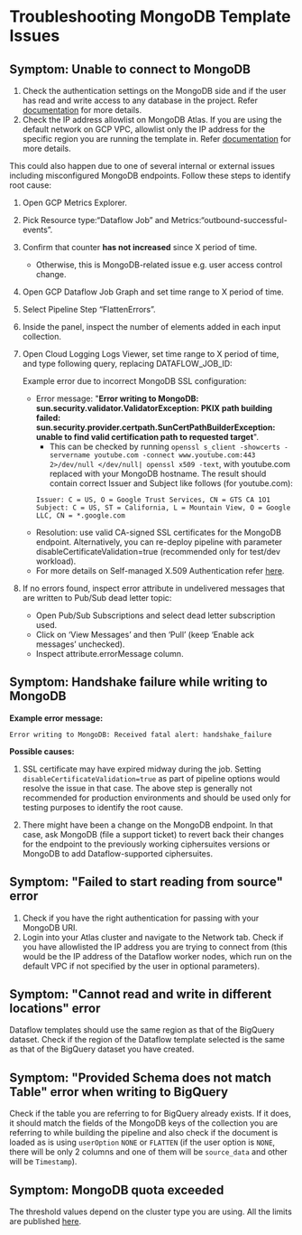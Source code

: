 # Troubleshooting MongoDB Template Issues

## Symptom: Unable to connect to MongoDB

1. Check the authentication settings on the MongoDB side and if the user has read and write access to any database in the project. Refer [documentation](https://www.mongodb.com/docs/atlas/security-add-mongodb-users/) for more details.
2. Check the IP address allowlist on MongoDB Atlas. If you are using the default network on GCP VPC, allowlist only the IP address for the specific region you are running the template in. Refer [documentation](https://www.mongodb.com/docs/atlas/security/ip-access-list/) for more details.

This could also happen due to one of several internal or external issues including misconfigured MongoDB endpoints. Follow these steps to identify root cause:

1. Open GCP Metrics Explorer.
2. Pick Resource type:“Dataflow Job” and Metrics:“outbound-successful-events”.
3. Confirm that counter **has not increased** since X period of time.
   * Otherwise, this is MongoDB-related issue e.g. user access control change.
4. Open GCP Dataflow Job Graph and set time range to X period of time.
5. Select Pipeline Step “FlattenErrors”.
6. Inside the panel, inspect the number of elements added in each input collection.
7. Open Cloud Logging Logs Viewer, set time range to X period of time, and type following query, replacing DATAFLOW_JOB_ID:

   Example error due to incorrect MongoDB SSL configuration:
   * Error message: "**Error writing to MongoDB: sun.security.validator.ValidatorException: PKIX path building failed: sun.security.provider.certpath.SunCertPathBuilderException: unable to find valid certification path to requested target**".
     * This can be checked by running `openssl s_client -showcerts -servername youtube.com -connect www.youtube.com:443 2>/dev/null </dev/null| openssl x509 -text`, with youtube.com replaced with your MongoDB hostname. The result should contain correct Issuer and Subject like follows (for youtube.com):
     ```
     Issuer: C = US, O = Google Trust Services, CN = GTS CA 1O1
     Subject: C = US, ST = California, L = Mountain View, O = Google LLC, CN = *.google.com
     ```
   * Resolution: use valid CA-signed SSL certificates for the MongoDB  endpoint. Alternatively, you can re-deploy pipeline with parameter disableCertificateValidation=true (recommended only for test/dev workload).
   * For more details on Self-managed X.509 Authentication refer [here](https://www.mongodb.com/docs/atlas/security-self-managed-x509/#set-up-self-managed-x-509-authentication).
8. If no errors found, inspect error attribute in undelivered messages that are written to Pub/Sub dead letter topic:
   * Open Pub/Sub Subscriptions and select dead letter subscription used.
   * Click on ‘View Messages’ and then ‘Pull’ (keep ‘Enable ack messages’ unchecked).
   * Inspect attribute.errorMessage column.

## Symptom: Handshake failure while writing to MongoDB

**Example error message:**

```
Error writing to MongoDB: Received fatal alert: handshake_failure
```

**Possible causes:**

1. SSL certificate may have expired midway during the job. Setting `disableCertificateValidation=true` as part of pipeline options would resolve the issue in that case. The above step is generally not recommended for production environments and should be used only for testing purposes to identify the root cause.

2. There might have been a change on the MongoDB endpoint. In that case, ask MongoDB (file a support ticket) to revert back their changes for the endpoint to the previously working ciphersuites versions or MongoDB to add Dataflow-supported ciphersuites.

## Symptom: "Failed to start reading from source" error

1. Check if you have the right authentication for passing with your MongoDB URI. 
2. Login into your Atlas cluster and navigate to the Network tab. Check if you have allowlisted the IP address you are trying to connect from (this would be the IP address of the Dataflow worker nodes, which run on the default VPC if not specified by the user in optional parameters).

## Symptom: "Cannot read and write in different locations" error

Dataflow templates should use the same region as that of the BigQuery dataset. Check if the region of the Dataflow template selected is the same as that of the BigQuery dataset you have created.

## Symptom: "Provided Schema does not match Table" error when writing to BigQuery

Check if the table you are referring to for BigQuery already exists. If it does, it should match the fields of the MongoDB keys of the collection you are referring to while building the pipeline and also check if the document is loaded as is using `userOption` `NONE` or `FLATTEN` (if the user option is `NONE`, there will be only 2 columns and one of them will be `source_data` and other will be `Timestamp`).

## Symptom: MongoDB quota exceeded

The threshold values depend on the cluster type you are using. All the limits are published [here](https://www.mongodb.com/docs/atlas/reference/atlas-limits/).